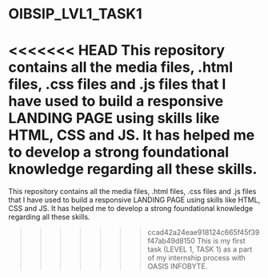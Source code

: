 # OIBSIP_LVL1_TASK1
<<<<<<< HEAD
This repository contains all the media files, .html files, .css files and .js files that I have used to build a responsive LANDING PAGE using skills like HTML, CSS and JS. It has helped me to develop a strong foundational knowledge regarding all these skills.
=======
This repository contains all the media files, .html files, .css files and .js files that I have used to build a responsive LANDING PAGE using skills like HTML, CSS and JS. It has helped me to develop a strong foundational knowledge regarding all these skills. 
>>>>>>> ccad42a24eae918124c665f45f39f47ab49d8150
This is my first task (LEVEL 1, TASK 1) as a part of my internship process with OASIS INFOBYTE.
